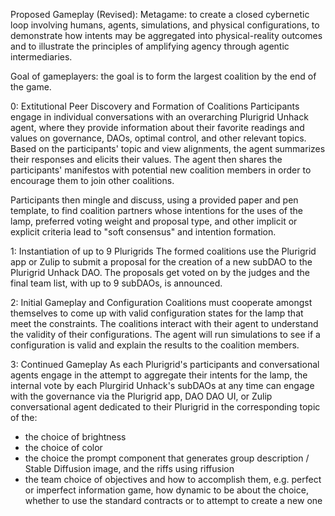 Proposed Gameplay (Revised):
Metagame: to create a closed cybernetic loop involving humans, agents, simulations, and physical configurations, to demonstrate how intents may be aggregated into physical-reality outcomes and to illustrate the principles of amplifying agency through agentic intermediaries.

Goal of gameplayers: the goal is to form the largest coalition by the end of the game.

0: Extitutional Peer Discovery and Formation of Coalitions
Participants engage in individual conversations with an overarching Plurigrid Unhack agent, where they provide information about their favorite readings and values on governance, DAOs, optimal control, and other relevant topics. Based on the participants' topic and view alignments, the agent summarizes their responses and elicits their values. The agent then shares the participants' manifestos with potential new coalition members in order to encourage them to join other coalitions.

Participants then mingle and discuss, using a provided paper and pen template, to find coalition partners whose intentions for the uses of the lamp, preferred voting weight and proposal type, and other implicit or explicit criteria lead to "soft consensus" and intention formation.

1: Instantiation of up to 9 Plurigrids
The formed coalitions use the Plurigrid app or Zulip to submit a proposal for the creation of a new subDAO to the Plurigrid Unhack DAO. The proposals get voted on by the judges and the final team list, with up to 9 subDAOs, is announced.

2: Initial Gameplay and Configuration
Coalitions must cooperate amongst themselves to come up with valid configuration states for the lamp that meet the constraints. The coalitions interact with their agent to understand the validity of their configurations. The agent will run simulations to see if a configuration is valid and explain the results to the coalition members.

3: Continued Gameplay
As each Plurigrid's participants and conversational agents engage in the attempt to aggregate their intents for the lamp, the internal vote by each Plurgirid Unhack's subDAOs at any time can engage with the governance via the Plurigrid app, DAO DAO UI, or Zulip conversational agent dedicated to their Plurigrid in the corresponding topic of the:

- the choice of brightness
- the choice of color
- the choice the prompt component that generates group description / Stable Diffusion image, and the riffs using riffusion
- the team choice of objectives and how to accomplish them, e.g. perfect or imperfect information game, how dynamic to be about the choice, whether to use the standard contracts or to attempt to create a new one
